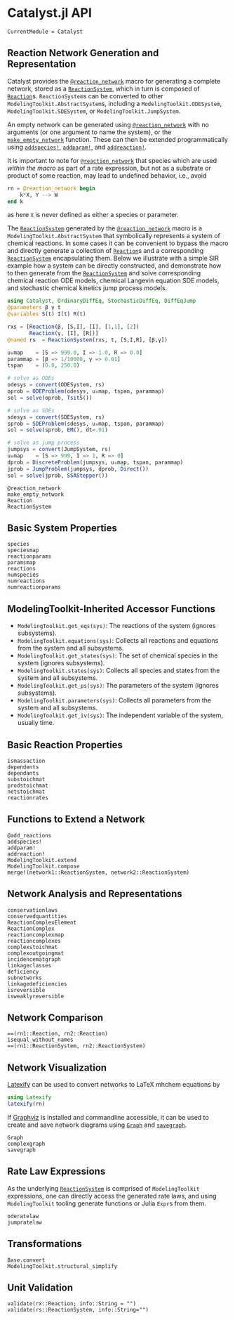 # Catalyst.jl API
```@meta
CurrentModule = Catalyst
```

## Reaction Network Generation and Representation
Catalyst provides the [`@reaction_network`](@ref) macro for generating a
complete network, stored as a [`ReactionSystem`](@ref), which in turn is
composed of [`Reaction`](@ref)s. `ReactionSystem`s can be converted to other
`ModelingToolkit.AbstractSystem`s, including a `ModelingToolkit.ODESystem`,
`ModelingToolkit.SDESystem`, or `ModelingToolkit.JumpSystem`.

An empty network can be generated using [`@reaction_network`](@ref) with no
arguments (or one argument to name the system), or the
[`make_empty_network`](@ref) function. These can then be extended
programmatically using [`addspecies!`](@ref), [`addparam!`](@ref), and
[`addreaction!`](@ref).

It is important to note for [`@reaction_network`](@ref) that species which are
used *within the macro* as part of a rate expression, but not as a substrate or
product of some reaction, may lead to undefined behavior, i.e., avoid
```julia
rn = @reaction_network begin
    k*X, Y --> W
end k
```
as here `X` is never defined as either a species or parameter.

The [`ReactionSystem`](@ref) generated by the [`@reaction_network`](@ref) macro
is a `ModelingToolkit.AbstractSystem` that symbolically represents a system of
chemical reactions. In some cases it can be convenient to bypass the macro and
directly generate a collection of [`Reaction`](@ref)s and a corresponding
[`ReactionSystem`](@ref) encapsulating them. Below we illustrate with a simple
SIR example how a system can be directly constructed, and demonstrate how to then
generate from the [`ReactionSystem`](@ref) and solve corresponding chemical
reaction ODE models, chemical Langevin equation SDE models, and stochastic
chemical kinetics jump process models. 

```julia
using Catalyst, OrdinaryDiffEq, StochasticDiffEq, DiffEqJump
@parameters β γ t
@variables S(t) I(t) R(t)

rxs = [Reaction(β, [S,I], [I], [1,1], [2])
       Reaction(γ, [I], [R])]
@named rs  = ReactionSystem(rxs, t, [S,I,R], [β,γ])

u₀map    = [S => 999.0, I => 1.0, R => 0.0]
parammap = [β => 1/10000, γ => 0.01]
tspan    = (0.0, 250.0)

# solve as ODEs
odesys = convert(ODESystem, rs)
oprob = ODEProblem(odesys, u₀map, tspan, parammap)
sol = solve(oprob, Tsit5())

# solve as SDEs
sdesys = convert(SDESystem, rs)
sprob = SDEProblem(sdesys, u₀map, tspan, parammap)
sol = solve(sprob, EM(), dt=.01)

# solve as jump process
jumpsys = convert(JumpSystem, rs)
u₀map    = [S => 999, I => 1, R => 0]
dprob = DiscreteProblem(jumpsys, u₀map, tspan, parammap)
jprob = JumpProblem(jumpsys, dprob, Direct())
sol = solve(jprob, SSAStepper())
```


```@docs
@reaction_network
make_empty_network
Reaction
ReactionSystem
```

## Basic System Properties
```@docs
species
speciesmap
reactionparams
paramsmap
reactions
numspecies
numreactions
numreactionparams
```

## ModelingToolkit-Inherited Accessor Functions
- `ModelingToolkit.get_eqs(sys)`: The reactions of the system (ignores subsystems).
- `ModelingToolkit.equations(sys)`: Collects all reactions and equations from
  the system and all subsystems.
- `ModelingToolkit.get_states(sys)`: The set of chemical species in the system (ignores subsystems).
- `ModelingToolkit.states(sys)`: Collects all species and states from the system and all subsystems.
- `ModelingToolkit.get_ps(sys)`: The parameters of the system (ignores subsystems).
- `ModelingToolkit.parameters(sys)`: Collects all parameters from the system and all subsystems.
- `ModelingToolkit.get_iv(sys)`: The independent variable of the system, usually time.

## Basic Reaction Properties
```@docs
ismassaction
dependents
dependants
substoichmat
prodstoichmat
netstoichmat
reactionrates
```

## Functions to Extend a Network
```@docs
@add_reactions
addspecies!
addparam!
addreaction!
ModelingToolkit.extend
ModelingToolkit.compose
merge!(network1::ReactionSystem, network2::ReactionSystem)
```

## Network Analysis and Representations
```@docs
conservationlaws
conservedquantities
ReactionComplexElement
ReactionComplex
reactioncomplexmap
reactioncomplexes
complexstoichmat
complexoutgoingmat
incidencematgraph
linkageclasses
deficiency
subnetworks
linkagedeficiencies
isreversible
isweaklyreversible
```

## Network Comparison 
```@docs
==(rn1::Reaction, rn2::Reaction)
isequal_without_names
==(rn1::ReactionSystem, rn2::ReactionSystem)
```

## Network Visualization
[Latexify](https://github.com/korsbo/Latexify.jl) can be used to convert
networks to LaTeX mhchem equations by
```julia
using Latexify
latexify(rn)
```

If [Graphviz](https://graphviz.org/) is installed and commandline accessible, it
can be used to create and save network diagrams using [`Graph`](@ref) and
[`savegraph`](@ref).
```@docs
Graph
complexgraph
savegraph
```

## Rate Law Expressions
As the underlying [`ReactionSystem`](@ref) is comprised of `ModelingToolkit`
expressions, one can directly access the generated rate laws, and using
`ModelingToolkit` tooling generate functions or Julia `Expr`s from them.
```@docs
oderatelaw
jumpratelaw
```

## Transformations
```@docs
Base.convert
ModelingToolkit.structural_simplify
```

## Unit Validation
```@docs
validate(rx::Reaction; info::String = "")
validate(rs::ReactionSystem, info::String="")
```

